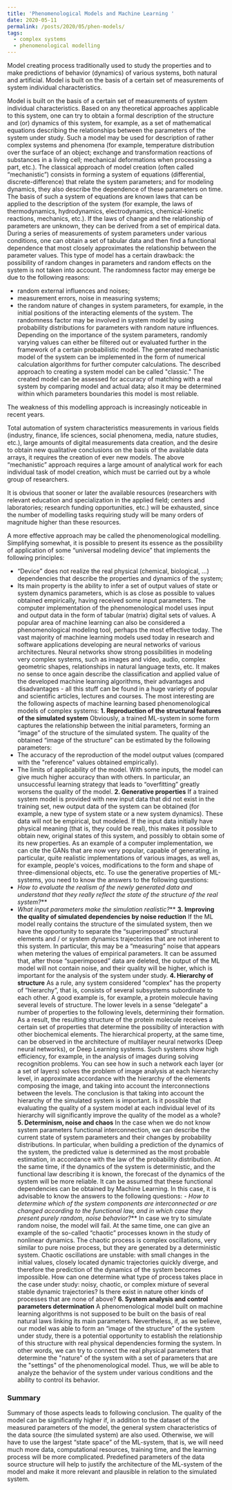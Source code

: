 ```yaml
---
title: 'Phenomenological Models and Machine Learning '
date: 2020-05-11
permalink: /posts/2020/05/phen-models/
tags:
  - complex systems
  - phenomenological modelling
---
```



Model creating process traditionally used to study the properties and to make predictions of behavior (dynamics) of various systems, 
both natural and artificial. Model is built on the basis of a certain set of measurements of system individual characteristics. 

 <!--more-->
Model is built on the basis of a certain set of measurements of system individual characteristics. Based on any theoretical approaches 
applicable to this system, one can try to obtain a formal description of the structure and (or) dynamics of this system, for example, as a set of mathematical equations describing the relationships between the parameters of the system under study. Such a model may be used for description of rather complex systems and phenomena (for example, temperature distribution over the surface of an object; exchange and transformation reactions of substances in a living cell; mechanical deformations when processing a part, etc.).
The classical approach of model creation (often called “mechanistic”) consists in forming a system of equations (differential, discrete-difference) that relate the system parameters; and for modeling dynamics, they also describe the dependence of these parameters on time. The basis of such a system of equations are known laws that can be applied to the description of the system (for example, the laws of thermodynamics, hydrodynamics, electrodynamics, chemical-kinetic reactions, mechanics, etc.).
If the laws of change and the relationship of parameters are unknown, they can be derived from a set of empirical data. During a series of measurements of system parameters under various conditions, one can obtain a set of tabular data and then find a functional dependence that most closely approximates the relationship between the parameter values.
This type of model has a certain drawback: the possibility of random changes in parameters and random effects on the system is not 
taken into account. The randomness factor may emerge be due to the following reasons:
+ random external influences and noises;
+ measurement errors, noise in measuring systems;
+ the random nature of changes in system parameters, for example, in the initial positions of the interacting elements of the system.
The randomness factor may be involved in system model by using probability distributions for parameters with random nature influences. Depending on the importance of the system parameters, randomly varying values can either be filtered out or evaluated further in the framework of a certain probabilistic model.
The generated mechanistic model of the system can be implemented in the form of numerical calculation algorithms for further computer calculations.
The described approach to creating a system model can be called "classic." The created model can be assessed for accuracy of matching with a real system by comparing model and actual data; also it may be determined within which parameters boundaries this model is most reliable.

The weakness of this modelling approach is increasingly noticeable in recent years. 

Total automation of system characteristics measurements in various fields (industry, finance, life sciences, social phenomena, media, nature studies, etc.), large amounts of digital measurements data creation, and the desire to obtain new qualitative conclusions on the basis of the available data arrays, it requires the creation of ever new models. The above “mechanistic” approach requires a large amount of analytical work for each individual task of model creation, which must be carried out by a whole group of researchers.

It is obvious that sooner or later the available resources (researchers with relevant education and specialization in the applied field; centers and laboratories; research funding opportunities, etc.)  will be exhausted, since the number of modelling tasks requiring study will be many orders of magnitude higher than these resources.

A more effective approach may be called the phenomenological modelling. Simplifying somewhat, it is possible to present its essence as the possibility of application of  some “universal modeling device” that implements the following principles:
+ “Device” does not realize the real physical (chemical, biological, ...) dependencies that describe the properties and dynamics of the system;
+ Its main property is the ability to infer a set of output values of state or system dynamics parameters,  which is as close as possible to values obtained empirically, having received some input parameters.
The computer implementation of the phenomenological model uses input and output data in the form of tabular (matrix) digital sets of values. 
A popular area of machine learning can also be considered a phenomenological modeling tool, perhaps the most effective today. The vast majority of machine learning models used today in research and software applications developing are neural networks of various architectures. Neural networks show strong possibilities in modeling very complex systems, such as images and video, audio, complex geometric shapes, relationships in natural language texts, etc.
It makes no sense to once again describe the classification and applied value of the developed machine learning algorithms, their advantages and disadvantages - all this stuff can be found in a huge variety of popular and scientific articles, lectures and courses. The most interesting are the following aspects of machine learning based phenomenological models of complex systems:
**1. Reproduction of the structural features of the simulated system**
Obviously, a trained ML-system in some form captures the relationship between the initial parameters, forming an “image” of the 
structure of the simulated system. The quality of the obtained “image of the structure” can be estimated by the following parameters:
+ The accuracy of the reproduction of the model output values  (compared with the "reference" values obtained empirically).
+ The limits of applicability of the model. With some inputs, the model can give much higher accuracy than with others. In particular, an unsuccessful learning strategy that leads to “overfitting” greatly worsens the quality of the model.
**2. Generative properties**
If a trained system model is provided with new input data that did not exist in the training set, new output data of the system can be obtained (for example, a new type of system state or a new system dynamics). These data will not be empirical, but modeled. If the input data initially have physical meaning (that is, they could be real), this makes it possible to obtain new, original states of this system, and possibly to obtain some of its new properties.
As an example of a computer implementation, we can cite the GANs that are now very popular, capable of generating, in particular, quite realistic implementations of various images, as well as, for example, people's voices, modifications to the form and shape of three-dimensional objects, etc.
To use the generative properties of ML-systems, you need to know the answers to the following questions:
+ _How to evaluate the realism of the newly generated data and understand that they really reflect the state of the structure of the real system?_**
+ _What input parameters make the simulation realistic?_**
**3. Improving the quality of simulated dependencies by noise reduction**
If the ML model really contains the structure of the simulated system, then we have the opportunity to separate the “superimposed” 
structural elements and / or system dynamics trajectories that are not inherent to this system. In particular, this may 
be a “measuring” noise that appears when metering the values of empirical parameters. It can be assumed that, after those 
“superimposed” data are deleted,  the output of the ML model will not contain noise, and their quality will be higher, which is 
important for the analysis of the system under study.
**4. Hierarchy of structure**
As a rule, any system considered “complex” has the property of “hierarchy”, that is, consists of several subsystems subordinate to each other. A good example is, for example, a protein molecule having several levels of structure. The lower levels in a sense “delegate” a number of properties to the following levels, determining their formation. As a result, the resulting structure of the protein molecule receives a certain set of properties that determine the possibility of interaction with other biochemical elements.
The hierarchical property, at the same time, can be observed in the architecture of multilayer neural networks (Deep neural networks), or Deep Learning systems. Such systems show high efficiency, for example, in the analysis of images during solving recognition problems. You can see how in such a network each layer (or a set of layers) solves the problem of image analysis at each hierarchy level, in approximate accordance with the hierarchy of the elements composing the image, and taking into account the interconnections between the levels.
The conclusion is that taking into account the hierarchy of the simulated system is important. Is it possible that evaluating the quality of a system model at each individual level of its hierarchy will significantly improve the quality of the model as a whole?
**5. Determinism, noise and chaos**
In the case when we do not know system parameters functional interconnection, we can describe the current state of system parameters 
and their changes by probability distributions. In particular, when building a prediction of the dynamics of the system, 
the predicted value is determined as the most probable estimation, in accordance with the law of the probability distribution. 
At the same time, if the dynamics of the system is deterministic, and the functional law describing it is known, 
the forecast of the dynamics of the system will be more reliable. It can be assumed that these functional dependencies can be 
obtained by Machine Learning. In this case, it is advisable to know the answers to the following questions:
_- How to determine which of the system components are interconnected or are changed according to the functional law, and in which case they present purely random, noise behavior?_**
In case we try to simulate random noise, the model will fail. At the same time, one can give an example of the so-called “chaotic” processes known in the study of nonlinear dynamics. The chaotic process is complex oscillations, very similar to pure noise process, but they are generated by a deterministic system. Chaotic oscillations are unstable: with small changes in the initial values, closely located dynamic trajectories quickly diverge, and therefore the prediction of the dynamics of the system becomes impossible.
How can one determine what type of process takes place in the case under study:  noisy, chaotic, or complex mixture of several stable dynamic trajectories? Is there exist in nature other kinds of processes that are none of above?
**6. System analysis and control parameters determination**
A phenomenological model built on machine learning algorithms is not supposed to be built on the basis of real natural laws linking its main parameters. Nevertheless, if, as we believe, our model was able to form an “image of the structure” of the system under study, there is a potential opportunity to establish the relationship of this structure with real physical dependencies forming  the system.  In other words, we can try to connect the real physical parameters that determine the "nature" of the system with a set of parameters that are the "settings" of the phenomenological model. Thus, we will be able to analyze the behavior of the system under various conditions and the ability to control its behavior.

### Summary

Summary of those aspects leads to following conclusion.
The quality of the model can be significantly higher if, in addition to the dataset of the measured parameters of the model, 
the general system characteristics of the data source (the simulated system) are also used. Otherwise, we will have to use the 
largest “state space” of the ML-system, that is, we will need much more data, computational resources, training time, and the 
learning process will be more complicated. Predefined parameters of the data source structure will help to justify the architecture 
of the ML-system of the model and make it more relevant and plausible in relation to the simulated system.
